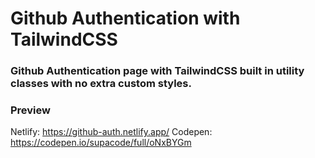 # Github Authentication with TailwindCSS

### Github Authentication page with TailwindCSS built in utility classes with no extra custom styles.

### Preview

Netlify: https://github-auth.netlify.app/
Codepen: https://codepen.io/supacode/full/oNxBYGm

